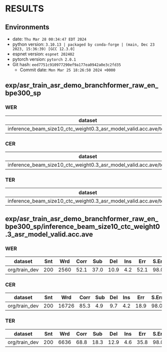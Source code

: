 <!-- Generated by scripts/utils/show_asr_result.sh -->
# RESULTS
## Environments
- date: `Thu Mar 28 00:34:47 EDT 2024`
- python version: `3.10.13 | packaged by conda-forge | (main, Dec 23 2023, 15:36:39) [GCC 12.3.0]`
- espnet version: `espnet 202402`
- pytorch version: `pytorch 2.0.1`
- Git hash: `eed7751c910977290ef9a177ea0942a0e3c2fd35`
  - Commit date: `Mon Mar 25 18:26:50 2024 +0000`

## exp/asr_train_asr_demo_branchformer_raw_en_bpe300_sp
### WER

|dataset|Snt|Wrd|Corr|Sub|Del|Ins|Err|S.Err|
|---|---|---|---|---|---|---|---|---|
|inference_beam_size10_ctc_weight0.3_asr_model_valid.acc.ave/test|2154|30850|58.1|33.9|8.0|5.2|47.1|98.5|

### CER

|dataset|Snt|Wrd|Corr|Sub|Del|Ins|Err|S.Err|
|---|---|---|---|---|---|---|---|---|
|inference_beam_size10_ctc_weight0.3_asr_model_valid.acc.ave/test|2154|207551|88.9|4.0|7.1|4.3|15.4|98.5|

### TER

|dataset|Snt|Wrd|Corr|Sub|Del|Ins|Err|S.Err|
|---|---|---|---|---|---|---|---|---|
|inference_beam_size10_ctc_weight0.3_asr_model_valid.acc.ave/test|2154|83642|74.7|15.4|9.9|4.7|30.0|98.5|

## exp/asr_train_asr_demo_branchformer_raw_en_bpe300_sp/inference_beam_size10_ctc_weight0.3_asr_model_valid.acc.ave
### WER

|dataset|Snt|Wrd|Corr|Sub|Del|Ins|Err|S.Err|
|---|---|---|---|---|---|---|---|---|
|org/train_dev|200|2560|52.1|37.0|10.9|4.2|52.1|98.0|

### CER

|dataset|Snt|Wrd|Corr|Sub|Del|Ins|Err|S.Err|
|---|---|---|---|---|---|---|---|---|
|org/train_dev|200|16726|85.3|4.9|9.7|4.2|18.9|98.0|

### TER

|dataset|Snt|Wrd|Corr|Sub|Del|Ins|Err|S.Err|
|---|---|---|---|---|---|---|---|---|
|org/train_dev|200|6636|68.8|18.3|12.9|4.6|35.8|98.0|

